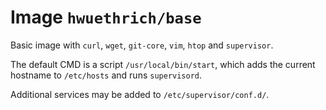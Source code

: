 # Image `hwuethrich/base`

Basic image with `curl`, `wget`, `git-core`, `vim`, `htop` and `supervisor`.

The default CMD is a script `/usr/local/bin/start`, which adds the current hostname to `/etc/hosts` and runs `supervisord`.

Additional services may be added to `/etc/supervisor/conf.d/`.